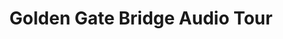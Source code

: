 ---
title: Golden Gate Bridge Audio Tour
deprecated: false
hidden: false
metadata:
  robots: index
---